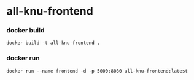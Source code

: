 # all-knu-frontend

### docker build
```
docker build -t all-knu-frontend .
```

### docker run
```
docker run --name frontend -d -p 5000:8080 all-knu-frontend:latest
```
